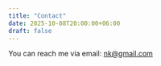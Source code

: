 ```yaml
---
title: "Contact"
date: 2025-10-08T20:00:00+06:00
draft: false
---
```


You can reach me via email: [nk@gmail.com](mailto:nk@gmail.com)
